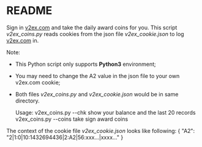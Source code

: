 # README #

Sign in [v2ex.com][v2ex] and take the daily award coins for you.
 This script *v2ex_coins.py* reads cookies from the json file *v2ex_cookie.json* to log [v2ex.com][v2ex] in.  

Note: 

- This Python script only supports **Python3** environment;
- You may need to change the A2 value in the json file to your own v2ex.com cookie;
- Both files *v2ex_coins.py* and *v2ex_cookie.json* would be in same directory.

    Usage:
           v2ex_coins.py --chk         show your balance and the last 20 records   
           v2ex_coins.py --coins       take sign award coins

The context of the cookie file *v2ex_cookie.json* looks like following:
     {
     "A2": "2|1:0|10:1432694436|2:A2|56:xxx...|xxxx..."
     }   

[v2ex]:https://v2ex.com
